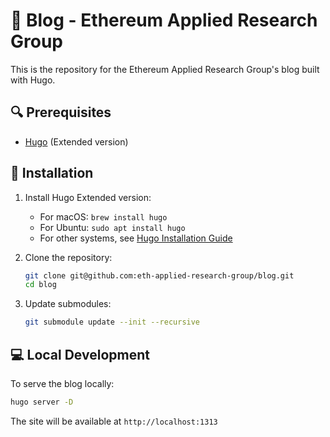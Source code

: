 # 📝 Blog - Ethereum Applied Research Group

This is the repository for the Ethereum Applied Research Group's blog built with Hugo.

## 🔍 Prerequisites

- [Hugo](https://gohugo.io/) (Extended version)

## 🚀 Installation

1. Install Hugo Extended version:

   - For macOS: `brew install hugo`
   - For Ubuntu: `sudo apt install hugo`
   - For other systems, see [Hugo Installation Guide](https://gohugo.io/installation/)

2. Clone the repository:

   ```bash
   git clone git@github.com:eth-applied-research-group/blog.git
   cd blog
   ```

3. Update submodules:

   ```bash
   git submodule update --init --recursive
   ```

## 💻 Local Development

To serve the blog locally:

```bash
hugo server -D
```

The site will be available at `http://localhost:1313`
